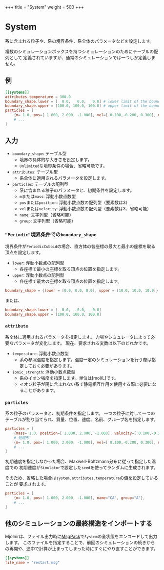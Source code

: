 +++
title = "System"
weight = 500
+++

# System

系に含まれる粒子や、系の境界条件、系全体のパラメータなどを設定します。

複数のシミュレーションボックスを持つシミュレーションのためにテーブルの配列として
定義されていますが、通常のシミュレーションでは一つしか定義しません。

## 例

```toml
[[systems]]
attributes.temperature = 300.0
boundary_shape.lower = [  0.0,   0.0,   0.0] # lower limit of the boundary
boundary_shape.upper = [100.0, 100.0, 100.0] # upper limit of the boundary
particles = [
    {m= 1.0, pos=[ 1.000, 2.000, -1.000], vel=[ 0.100,-0.200, 0.300], name="CA", group="A"},
    # ...
]
```

## 入力

- `boundary_shape`: テーブル型
  - 境界の具体的な大きさを設定します。
  - `Unlimited`な境界条件の場合、省略可能です。
- `attributes`: テーブル型
  - 系全体に適用されるパラメータを設定します。
- `particles`: テーブルの配列型
  - 系に含まれる粒子のパラメータと、初期条件を設定します。
  - `m`または`mass`: 浮動小数点数型
  - `pos`または`position`: 浮動小数点数の配列型（要素数は3）
  - `vel`または`velocity`: 浮動小数点数の配列型（要素数は3、省略可能）
  - `name`: 文字列型（省略可能）
  - `group`: 文字列型（省略可能）

### `"Periodic"`境界条件での`boundary_shape`

境界条件が`PeriodicCuboid`の場合、直方体の各座標の最大と最小の座標を取る頂点を設定します。

- `lower`: 浮動小数点の配列型
  - 各座標で最小の座標を取る頂点の位置を指定します。
- `upper`: 浮動小数点の配列型
  - 各座標で最大の座標を取る頂点の位置を指定します。

```toml
boundary_shape = {lower = [0.0, 0.0, 0.0], upper = [10.0, 10.0, 10.0]}
```

または、

```toml
boundary_shape.lower = [  0.0,   0.0,   0.0]
boundary_shape.upper = [100.0, 100.0, 100.0]
```


### `attribute`

系全体に適用されるパラメータを指定します。
力場やシミュレータによって必要なパラメータが変化します。
現在、要求される変数は以下のどれかです。

- `temperature`: 浮動小数点数型
  - 系の参照温度を指定します。温度一定のシミュレーションを行う際は指定しておく必要があります。
- `ionic_strength`: 浮動小数点数型
  - 系のイオン強度を指定します。単位は[mol/L]です。
  - イオン粒子が陽に含まれない系で静電相互作用を使用する際に必要になることがあります。

### `particles`

系の粒子のパラメータと、初期条件を指定します。
一つの粒子に対して一つのテーブルが割り当てられ、質量、位置、速度、名前、グループ名を指定します。

```toml
particles = [
    {mass= 1.0, position=[ 1.000, 2.000, -1.000], velocity=[ 0.100,-0.200, 0.300], name="CA", group="A"},
    # 短縮形
    {m= 1.0, pos=[ 1.000, 2.000, -1.000], vel=[ 0.100,-0.200, 0.300], name="CA", group="A"},
    # ...
]
```

初期速度を指定しなかった場合、Maxwell-Boltzmann分布に従って指定した温度での
初期速度が`Simulator`で設定した`seed`を使ってランダムに生成されます。

そのため、省略した場合は`system.attributes.temperature`の値を設定していることが
要求されます。

```toml
particles = [
    {m= 1.0, pos=[ 1.000, 2.000, -1.000], name="CA", group="A"},
    # ...
]
```

## 他のシミュレーションの最終構造をインポートする

Mjolnirは、ファイル出力時に[MsgPack](https://msgpack.org/)で`System`の全状態をエンコードして出力します。
このファイルを指定することで、前回のシミュレーションの続きからの再開や、途中で計算が止まってしまった時にすぐにやり直すことができます。

```toml
[[systems]]
file_name = "restart.msg"
```

